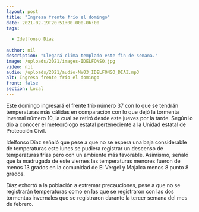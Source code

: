 ```yaml
---
layout: post
title: "Ingresa frente frío el domingo"
date: 2021-02-19T20:51:00.000-06:00
tags:
  
  - Idelfonso Díaz
  
author: nil
description: "Llegará clima templado este fin de semana."
image: /uploads/2021/images-IDELFONSO.jpg
video: nil
audio: /uploads/2021/audio-MV03_IDELFONSO_DIAZ.mp3
alt: Ingresa frente frío el domingo
front: false
section: Local
---
```


Este domingo ingresará el frente frío número 37 con lo que se tendrán temperaturas más cálidas en comparación con lo que dejó la tormenta invernal número 10, la cual se retiró desde este jueves por la tarde. Según lo dio a conocer el meteorólogo estatal perteneciente a la Unidad estatal de Protección Civil.

Idelfonso Díaz señaló que pese a que no se espera una baja considerable de temperaturas este lunes se pudiera registrar un descenso de temperaturas frías pero con un ambiente más favorable. Asimismo, señaló que la madrugada de este viernes las temperaturas menores fueron de menos 13 grados en la comunidad de El Vergel y Majalca menos 8 punto 8 grados.

Díaz exhortó a la población a extremar precauciones, pese a que no se registrarán temperaturas como en las que se registraron con las dos tormentas invernales que se registraron durante la tercer semana del mes de febrero.